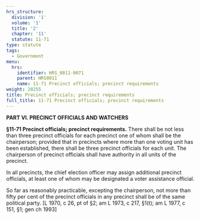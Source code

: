 ```yaml
---
hrs_structure:
  division: '1'
  volume: '1'
  title: '2'
  chapter: '11'
  statute: 11-71
type: statute
tags:
  - Government
menu:
  hrs:
    identifier: HRS_0011-0071
    parent: HRS0011
    name: 11-71 Precinct officials; precinct requirements
weight: 20255
title: Precinct officials; precinct requirements
full_title: 11-71 Precinct officials; precinct requirements
---
```

**PART VI. PRECINCT OFFICIALS AND WATCHERS**

**§11-71 Precinct officials; precinct requirements.** There shall be not less than three precinct officials for each precinct one of whom shall be the chairperson; provided that in precincts where more than one voting unit has been established, there shall be three precinct officials for each unit. The chairperson of precinct officials shall have authority in all units of the precinct.

In all precincts, the chief election officer may assign additional precinct officials, at least one of whom may be designated a voter assistance official.

So far as reasonably practicable, excepting the chairperson, not more than fifty per cent of the precinct officials in any precinct shall be of the same political party. [L 1970, c 26, pt of §2; am L 1973, c 217, §1(t); am L 1977, c 151, §1; gen ch 1993]